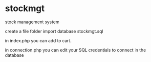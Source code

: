 # stockmgt
stock management system

create a file folder
import database stockmgt.sql

in index.php you can  add to cart.

in connection.php you can edit your SQL credentials to connect in the database
